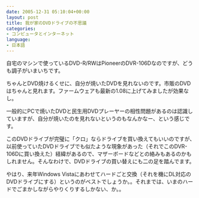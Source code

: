 ```yaml
---
date: 2005-12-31 05:10:04+00:00
layout: post
title: 我が家のDVDドライブの不思議
categories:
- コンピュータとインターネット
language:
- 日本語
---
```


自宅のマシンで使っているDVD-R/RWはPioneerのDVR-106Dなのですが、どうも調子がいまいちです。

ちゃんとDVD焼けるくせに、自分が焼いたDVDを見れないのです。市販のDVDはちゃんと見れます。ファームウェアも最新の1.08に上げてみましたが効果なし。

一般的にPCで焼いたDVDと民生用DVDプレーヤーの相性問題があるのは認識していますが、自分が焼いたのを見れないというのもなんかなー、という感じです。

このDVDドライブが完璧に「クロ」ならドライブを買い換えてもいいのですが、以前使っていたDVDドライブでも似たような現象があった（それでこのDVR-106Dに買い換えた）経緯があるので、マザーボードなどとの絡みもあるのかもしれません。そんなわけで、DVDドライブの買い替えにも二の足を踏んでます。

やはり、来年Windows Vistaにあわせてハードごと交換（それを機にDL対応のDVDドライブにする）というのがベストでしょうか。。それまでは、いまのハードでごまかしながらやりくりするしかない、か。。
